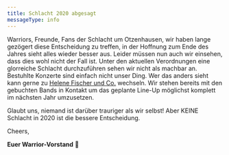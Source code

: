 ```yaml
---
title: Schlacht 2020 abgesagt
messageType: info
---
```


Warriors, Freunde, Fans der Schlacht um Otzenhausen,
wir haben lange gezögert diese Entscheidung zu treffen, in der Hoffnung zum Ende des Jahres sieht alles wieder besser aus. Leider müssen nun auch wir einsehen, dass dies wohl nicht der Fall ist. Unter den aktuellen Verordnungen eine glorreiche Schlacht durchzuführen sehen wir nicht als machbar an. Bestuhlte Konzerte sind einfach nicht unser Ding. Wer das anders sieht kann gerne zu <span style="text-decoration:underline;">[Helene Fischer und Co.](https://www.youtube.com/watch?v=wNTGCBCYfCE)</span> wechseln.
Wir stehen bereits mit den gebuchten Bands in Kontakt um das geplante Line-Up möglichst komplett im nächsten Jahr umzusetzen.

Glaubt uns, niemand ist darüber trauriger als wir selbst! Aber KEINE Schlacht in 2020 ist die bessere Entscheidung.

Cheers,

**Euer Warrior-Vorstand** 🍻
